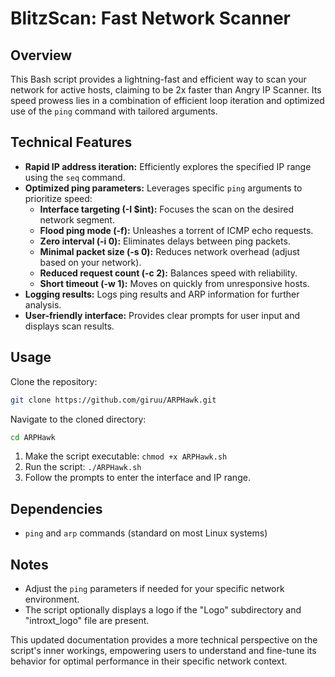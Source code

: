 # BlitzScan: Fast Network Scanner

## Overview

This Bash script provides a lightning-fast and efficient way to scan your network for active hosts, claiming to be 2x faster than Angry IP Scanner. Its speed prowess lies in a combination of efficient loop iteration and optimized use of the `ping` command with tailored arguments.

## Technical Features

* **Rapid IP address iteration:** Efficiently explores the specified IP range using the `seq` command.
* **Optimized ping parameters:** Leverages specific `ping` arguments to prioritize speed:
    * **Interface targeting (-I $int):** Focuses the scan on the desired network segment.
    * **Flood ping mode (-f):** Unleashes a torrent of ICMP echo requests.
    * **Zero interval (-i 0):** Eliminates delays between ping packets.
    * **Minimal packet size (-s 0):** Reduces network overhead (adjust based on your network).
    * **Reduced request count (-c 2):** Balances speed with reliability.
    * **Short timeout (-w 1):** Moves on quickly from unresponsive hosts.
* **Logging results:** Logs ping results and ARP information for further analysis.
* **User-friendly interface:** Provides clear prompts for user input and displays scan results.

## Usage
Clone the repository:

```bash
git clone https://github.com/giruu/ARPHawk.git
```
Navigate to the cloned directory:

```bash
cd ARPHawk
```
1. Make the script executable: `chmod +x ARPHawk.sh`
2. Run the script: `./ARPHawk.sh`
3. Follow the prompts to enter the interface and IP range.

## Dependencies

- `ping` and `arp` commands (standard on most Linux systems)

## Notes

- Adjust the `ping` parameters if needed for your specific network environment.
- The script optionally displays a logo if the "Logo" subdirectory and "introxt_logo" file are present.

This updated documentation provides a more technical perspective on the script's inner workings, empowering users to understand and fine-tune its behavior for optimal performance in their specific network context.

